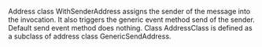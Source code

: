 Address class WithSenderAddress assigns the sender of the message into the invocation.
It also triggers the generic event method send of the sender.
Default send event method does nothing.
Class AddressClass is defined as a subclass of address class GenericSendAddress.